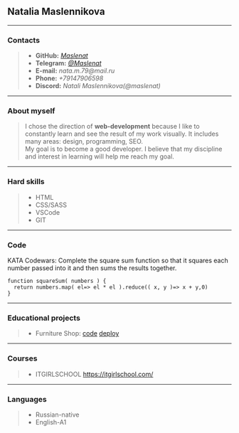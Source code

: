 ## Natalia Maslennikova
*** 
 ### Contacts
>- **GitHub:** [_Maslenat_](https://github.com/Maslenat)
>- **Telegram:** [_@Maslenat_](https://t.me/Maslenat)
>- **E-mail:** _nata.m.79@mail.ru_
>- **Phone:** _+79147906598_
>- **Discord:**  _Natali Maslennikova(@maslenat)_
***
 ### About myself
>I chose the direction of **web-development** because
>I like to constantly learn and see the result of my work visually. It includes many areas: design, programming, SEO.\
>My goal is to become a good developer. I believe that my discipline and interest in learning will help me reach my goal.
***
### Hard skills
>* HTML
>* CSS/SASS
>* VSCode
>* GIT
***
### Code
KATA Codewars: Complete the square sum function so that it squares each number passed into it and then sums the results together.
```
function squareSum( numbers ) {
  return numbers.map( el=> el * el ).reduce(( x, y )=> x + y,0)
}
```
***
### Educational projects
> - Furniture Shop: [code](https://github.com/Maslenat/FunitureShop.git) [deploy](https://github.com/Maslenat/FunitureShop/deployments/activity_log?environment=github-pages)
***
### Courses
>  - ITGIRLSCHOOL <https://itgirlschool.com/>
***
### Languages
> - Russian-native
> - English-A1